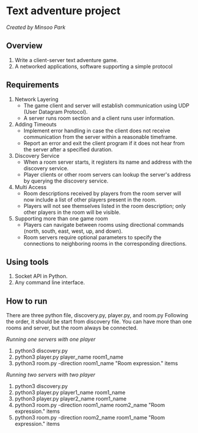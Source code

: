 # **Text adventure project**
*Created by Minsoo Park*

## Overview
1. Write a client-server text adventure game.
2. A networked applications, software supporting a simple protocol

## Requirements
1. Network Layering
    - The game client and server will establish communication using UDP (User Datagram Protocol).
    - A server runs room section and a client runs user information.
2. Adding Timeouts
    - Implement error handling in case the client does not receive communication from the server within a reasonable timeframe.
    - Report an error and exit the client program if it does not hear from the server after a specified duration.
3. Discovery Service
    - When a room server starts, it registers its name and address with the discovery service.
    - Player clients or other room servers can lookup the server's address by querying the discovery service.
4. Multi Access
    - Room descriptions received by players from the room server will now include a list of other players present in the room.
    - Players will not see themselves listed in the room description; only other players in the room will be visible.
5. Supporting more than one game room
    - Players can navigate between rooms using directional commands (north, south, east, west, up, and down).
    - Room servers require optional parameters to specify the connections to neighboring rooms in the corresponding directions.



## Using tools
1. Socket API in Python.
2. Any command line interface.
## How to run

There are three python file, discovery.py, player.py, and room.py 
Following the order, it should be start from discovery file.
You can have more than one rooms and server, but the room always be connected.

*Running one servers with one player*
1. python3 discovery.py
2. python3 player.py player_name room1_name
3. python3 room.py -direction room1_name "Room expression."  items

*Running two servers with two player*
1. python3 discovery.py
2. python3 player.py player1_name room1_name
3. python3 player.py player2_name room1_name
4. python3 room.py -direction room1_name room2_name "Room expression."  items
5. python3 room.py -direction room2_name room1_name "Room expression."  items





